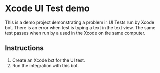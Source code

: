 # Xcode UI Test demo

This is a demo project demonstrating a problem in UI Tests run by Xcode bot. There is an error when test is typing a text in the text view. The same test passes when run by a used in the Xcode on the same computer.

## Instructions

1. Create an Xcode bot for the UI test.
1. Run the integration with this bot.
